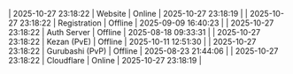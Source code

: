 | 2025-10-27 23:18:22 | Website | Online | 2025-10-27 23:18:19 |
| 2025-10-27 23:18:22 | Registration | Offline | 2025-09-09 16:40:23 |
| 2025-10-27 23:18:22 | Auth Server | Offline | 2025-08-18 09:33:31 |
| 2025-10-27 23:18:22 | Kezan (PvE) | Offline | 2025-10-11 12:51:30 |
| 2025-10-27 23:18:22 | Gurubashi (PvP) | Offline | 2025-08-23 21:44:06 |
| 2025-10-27 23:18:22 | Cloudflare | Online | 2025-10-27 23:18:19 |
